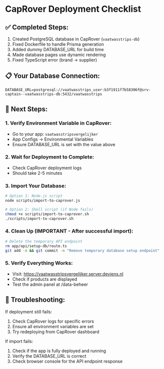 # CapRover Deployment Checklist

## ✅ Completed Steps:
1. Created PostgreSQL database in CapRover (`vaatwasstrips-db`)
2. Fixed Dockerfile to handle Prisma generation
3. Added dummy DATABASE_URL for build time
4. Made database pages use dynamic rendering
5. Fixed TypeScript error (brand → supplier)

## 📋 Your Database Connection:
```
DATABASE_URL=postgresql://vaatwasstrips_user:b3f1911f7b58306f@srv-captain--vaatwasstrips-db:5432/vaatwasstrips
```

## 🚀 Next Steps:

### 1. Verify Environment Variable in CapRover:
- Go to your app: `vaatwasstripsvergelijker`
- App Configs → Environmental Variables
- Ensure DATABASE_URL is set with the value above

### 2. Wait for Deployment to Complete:
- Check CapRover deployment logs
- Should take 2-5 minutes

### 3. Import Your Database:
```bash
# Option 1: Node.js script
node scripts/import-to-caprover.js

# Option 2: Shell script (if Node fails)
chmod +x scripts/import-to-caprover.sh
./scripts/import-to-caprover.sh
```

### 4. Clean Up (IMPORTANT - After successful import):
```bash
# Delete the temporary API endpoint
rm app/api/setup-db/route.ts
git add -A && git commit -m "Remove temporary database setup endpoint" && git push
```

### 5. Verify Everything Works:
- Visit: https://vaatwasstripsvergelijker.server.devjens.nl
- Check if products are displayed
- Test the admin panel at /data-beheer

## 🔧 Troubleshooting:

If deployment still fails:
1. Check CapRover logs for specific errors
2. Ensure all environment variables are set
3. Try redeploying from CapRover dashboard

If import fails:
1. Check if the app is fully deployed and running
2. Verify the DATABASE_URL is correct
3. Check browser console for the API endpoint response